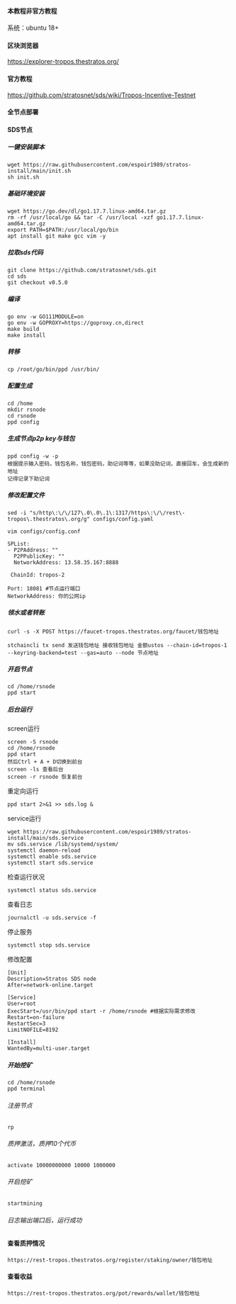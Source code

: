 
#### 本教程非官方教程

系统：ubuntu 18+

#### 区块浏览器
https://explorer-tropos.thestratos.org/

#### 官方教程
https://github.com/stratosnet/sds/wiki/Tropos-Incentive-Testnet

####  全节点部署

#### SDS节点

##### 一键安装脚本

```
wget https://raw.githubusercontent.com/espoir1989/stratos-install/main/init.sh
sh init.sh
```

##### 基础环境安装

```
wget https://go.dev/dl/go1.17.7.linux-amd64.tar.gz
rm -rf /usr/local/go && tar -C /usr/local -xzf go1.17.7.linux-amd64.tar.gz
export PATH=$PATH:/usr/local/go/bin
apt install git make gcc vim -y
```

##### 拉取sds代码

```
git clone https://github.com/stratosnet/sds.git
cd sds
git checkout v0.5.0
```

##### 编译

```
go env -w GO111MODULE=on
go env -w GOPROXY=https://goproxy.cn,direct
make build
make install
```

##### 转移

```
cp /root/go/bin/ppd /usr/bin/
```

##### 配置生成

```
cd /home
mkdir rsnode
cd rsnode
ppd config
```

##### 生成节点p2p key与钱包

```
ppd config -w -p
根据提示输入密码，钱包名称，钱包密码，助记词等等，如果没助记词，直接回车，会生成新的地址
记得记录下助记词
```

#####  修改配置文件

```
sed -i "s/http\:\/\/127\.0\.0\.1\:1317/https\:\/\/rest\-tropos\.thestratos\.org/g" configs/config.yaml
```

```
vim configs/config.conf
```

```
SPList:
- P2PAddress: ""
  P2PPublicKey: ""
  NetworkAddress: 13.58.35.167:8888
```

```
 ChainId: tropos-2
```

``` 根据实际情况修改
Port: 18081 #节点运行端口
NetworkAddress: 你的公网ip
```

##### 领水或者转账

```领水
curl -s -X POST https://faucet-tropos.thestratos.org/faucet/钱包地址
```

```转账
stchaincli tx send 发送钱包地址 接收钱包地址 金额ustos --chain-id=tropos-1 --keyring-backend=test --gas=auto --node 节点地址
```

##### 开启节点

```
cd /home/rsnode
ppd start
```

##### 后台运行
screen运行
```
screen -S rsnode
cd /home/rsnode
ppd start
然后Ctrl + A + D切换到前台
screen -ls 查看后台
screen -r rsnode 恢复前台
```
重定向运行
```
ppd start 2>&1 >> sds.log & 
```
service运行
```
wget https://raw.githubusercontent.com/espoir1989/stratos-install/main/sds.service
mv sds.service /lib/systemd/system/
systemctl daemon-reload
systemctl enable sds.service
systemctl start sds.service
```

检查运行状况
```
systemctl status sds.service
```
查看日志
```
journalctl -u sds.service -f 
```
停止服务
```
systemctl stop sds.service
```

修改配置
```
[Unit]
Description=Stratos SDS node
After=network-online.target

[Service]
User=root
ExecStart=/usr/bin/ppd start -r /home/rsnode #根据实际需求修改
Restart=on-failure
RestartSec=3
LimitNOFILE=8192

[Install]
WantedBy=multi-user.target
```

##### 开始挖矿

```
cd /home/rsnode
ppd terminal
```

###### 注册节点
```
rp 
```

###### 质押激活，质押10个代币
```
activate 10000000000 10000 1000000
```

###### 开启挖矿
```
startmining
```
###### 日志输出端口后，运行成功


#### 查看质押情况
```
https://rest-tropos.thestratos.org/register/staking/owner/钱包地址
```

#### 查看收益

```
https://rest-tropos.thestratos.org/pot/rewards/wallet/钱包地址
```
